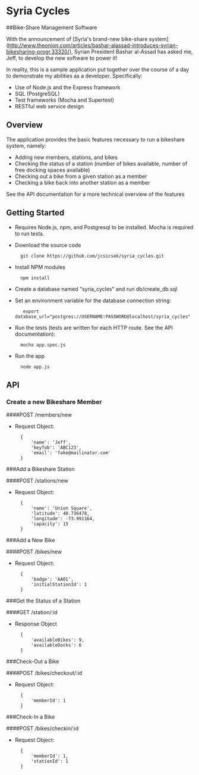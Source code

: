 # Syria Cycles

##Bike-Share Management Software

With the announcement of [Syria's brand-new bike-share system] (http://www.theonion.com/articles/bashar-alassad-introduces-syrian-bikesharing-progr,33320/), Syrian President Bashar al-Assad has asked me, Jeff, to develop the new software to power it!
    
In reality, this is a sample application put together over the course of a day to demonstrate my abilities as a developer.  Specifically:

- Use of Node.js and the Express framework
- SQL (PostgreSQL)
- Test frameworks (Mocha and Supertest)
- RESTful web service design

## Overview

The application provides the basic features necessary to run a bikeshare system, namely:

- Adding new members, stations, and bikes
- Checking the status of a station (number of bikes available, number of free docking spaces available)
- Checking out a bike from a given station as a member
- Checking a bike back into another station as a member

See the API documentation for a more technical overview of the features

## Getting Started
- Requires Node.js, npm, and Postgresql to be installed.  Mocha is required to run tests.
- Download the source code

        git clone https://github.com/jcsicsek/syria_cycles.git

- Install NPM modules

        npm install

- Create a database named "syria\_cycles" and run db/create_db.sql

- Set an environment variable for the database connection string:

         export database_url="postgres://USERNAME:PASSWORD@localhost/syria_cycles"

- Run the tests (tests are written for each HTTP route.  See the API documentation):

        mocha app.spec.js

- Run the app

        node app.js

## API

### Create a new Bikeshare Member

####POST /members/new

- Request Object:

        {
            'name': 'Jeff',
            'keyfob': 'ABC123',
            'email': 'fake@mailinator.com'
        }

###Add a Bikeshare Station

####POST /stations/new

- Request Object:

        {
            'name': 'Union Square',
            'latitude': 40.736478,
            'longitude': -73.991164,
            'capacity': 15
        }

###Add a New Bike

####POST /bikes/new

- Request Object:

        {
            'badge': 'AA01',
            'initialStationId': 1
        }

###Get the Status of a Station

####GET /station/:id

- Response Object

        {
            'availableBikes': 9,
            'availableDocks': 6
        }

###Check-Out a Bike

####POST /bikes/checkout/:id

- Request Object:

        {
            'memberId': 1
        }

###Check-In a Bike

####POST /bikes/checkin/:id

- Request Object:

        {
            'memberId': 1,
            'stationId': 1
        }
